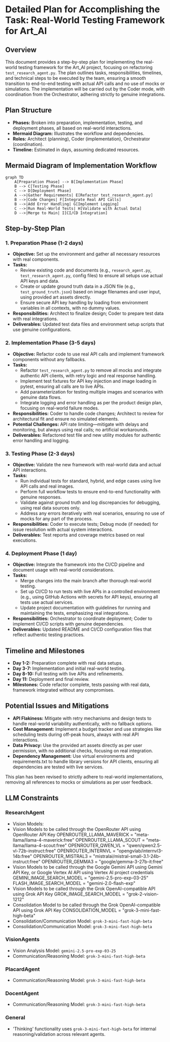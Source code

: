 # Detailed Plan for Accomplishing the Task: Real-World Testing Framework for Art_AI

## Overview
This document provides a step-by-step plan for implementing the real-world testing framework for the Art_AI project, focusing on refactoring `test_research_agent.py`. The plan outlines tasks, responsibilities, timelines, and technical steps to be executed by the team, ensuring a smooth transition to end-to-end testing with actual API calls and no use of mocks or simulations. The implementation will be carried out by the Coder mode, with coordination from the Orchestrator, adhering strictly to genuine integrations.

## Plan Structure
- **Phases:** Broken into preparation, implementation, testing, and deployment phases, all based on real-world interactions.
- **Mermaid Diagram:** Illustrates the workflow and dependencies.
- **Roles:** Architect (planning), Coder (implementation), Orchestrator (coordination).
- **Timeline:** Estimated in days, assuming dedicated resources.

## Mermaid Diagram of Implementation Workflow
```
graph TD
    A[Preparation Phase] --> B[Implementation Phase]
    B --> C[Testing Phase]
    C --> D[Deployment Phase]
    A -->|Gather Requirements| E[Refactor test_research_agent.py]
    B -->|Code Changes| F[Integrate Real API Calls]
    B -->|Add Error Handling| G[Implement Logging]
    C -->|Run Real-World Tests| H[Validate with Actual Data]
    D -->|Merge to Main| I[CI/CD Integration]
```

## Step-by-Step Plan
### 1. Preparation Phase (1-2 days)
- **Objective:** Set up the environment and gather all necessary resources with real components.
- **Tasks:**
  - Review existing code and documents (e.g., `research_agent.py`, `test_research_agent.py`, config files) to ensure all setups use actual API keys and data.
  - Create or update ground truth data in a JSON file (e.g., `test_ground_truth.json`) based on image filenames and user input, using provided art assets directly.
  - Ensure secure API key handling by loading from environment variables in all contexts, with no dummy values.
- **Responsibilities:** Architect to finalize design; Coder to prepare test data with real integrations.
- **Deliverables:** Updated test data files and environment setup scripts that use genuine configurations.

### 2. Implementation Phase (3-5 days)
- **Objective:** Refactor code to use real API calls and implement framework components without any fallbacks.
- **Tasks:**
  - Refactor `test_research_agent.py` to remove all mocks and integrate authentic API clients, with retry logic and real response handling.
  - Implement test fixtures for API key injection and image loading in pytest, ensuring all calls are to live APIs.
  - Add parameterization for testing multiple images and scenarios with genuine data flows.
  - Integrate logging and error handling as per the product design plan, focusing on real-world failure modes.
- **Responsibilities:** Coder to handle code changes; Architect to review for architectural fit and ensure no simulated elements.
- **Potential Challenges:** API rate limiting—mitigate with delays and monitoring, but always using real calls; no artificial workarounds.
- **Deliverables:** Refactored test file and new utility modules for authentic error handling and logging.

### 3. Testing Phase (2-3 days)
- **Objective:** Validate the new framework with real-world data and actual API interactions.
- **Tasks:**
  - Run individual tests for standard, hybrid, and edge cases using live API calls and real images.
  - Perform full workflow tests to ensure end-to-end functionality with genuine responses.
  - Validate against ground truth and log discrepancies for debugging, using real data sources only.
  - Address any errors iteratively with real scenarios, ensuring no use of mocks for any part of the process.
- **Responsibilities:** Coder to execute tests; Debug mode (if needed) for issue resolution with actual system interactions.
- **Deliverables:** Test reports and coverage metrics based on real executions.

### 4. Deployment Phase (1 day)
- **Objective:** Integrate the framework into the CI/CD pipeline and document usage with real-world considerations.
- **Tasks:**
  - Merge changes into the main branch after thorough real-world testing.
  - Set up CI/CD to run tests with live APIs in a controlled environment (e.g., using GitHub Actions with secrets for API keys), ensuring all tests use actual services.
  - Update project documentation with guidelines for running and maintaining the tests, emphasizing real integrations.
- **Responsibilities:** Orchestrator to coordinate deployment; Coder to implement CI/CD scripts with genuine dependencies.
- **Deliverables:** Updated README and CI/CD configuration files that reflect authentic testing practices.

## Timeline and Milestones
- **Day 1-2:** Preparation complete with real data setups.
- **Day 3-7:** Implementation and initial real-world testing.
- **Day 8-10:** Full testing with live APIs and refinements.
- **Day 11:** Deployment and final review.
- **Milestones:** Code refactor complete, tests passing with real data, framework integrated without any compromises.

## Potential Issues and Mitigations
- **API Flakiness:** Mitigate with retry mechanisms and design tests to handle real-world variability authentically, with no fallback options.
- **Cost Management:** Implement a budget tracker and use strategies like scheduling tests during off-peak hours, always with real API interactions.
- **Data Privacy:** Use the provided art assets directly as per user permission, with no additional checks, focusing on real integration.
- **Dependency Management:** Use virtual environments and requirements.txt to handle library versions for API clients, ensuring all dependencies are tested with live services.

This plan has been revised to strictly adhere to real-world implementations, removing all references to mocks or simulations as per user feedback.
## LLM Constraints

### ResearchAgent
- Vision Models: 
 - Vision Models to be called through the OpenRouter API using OpenRouter API Key
OPENROUTER_LLAMA_MAVERICK = "meta-llama/llama-4-maverick:free"
OPENROUTER_LLAMA_SCOUT = "meta-llama/llama-4-scout:free"
OPENROUTER_QWEN_VL = "qwen/qwen2.5-vl-72b-instruct:free"
OPENROUTER_INTERNVL = "opengvlab/internvl3-14b:free"
OPENROUTER_MISTRAL3 = "mistralai/mistral-small-3.1-24b-instruct:free"
OPENROUTER_GEMMA3 = "google/gemma-3-27b-it:free"
 - Vision Models to be called through the Google Gemini API using Gemini API Key, or Google Vertex AI API using Vertex AI project credentials
GEMINI_IMAGE_SEARCH_MODEL = "gemini-2.5-pro-exp-03-25"
FLASH_IMAGE_SEARCH_MODEL = "gemini-2.0-flash-exp"
 - Vision Models to be called through the Grok OpenAI-compatible API using Grok API Key
GROK_IMAGE_SEARCH_MODEL = "grok-2-vision-1212"
 - Consolidation Model to be called through the Grok OpenAI-compatible API using Grok API Key
CONSOLIDATION_MODEL = "grok-3-mini-fast-high-beta"
- Consolidation/Communication Model: `grok-3-mini-fast-high-beta`
- Consolidation/Communication Model: `grok-3-mini-fast-high-beta`

### VisionAgents
- Vision Analysis Model: `gemini-2.5-pro-exp-03-25`
- Communication/Reasoning Model: `grok-3-mini-fast-high-beta`

### PlacardAgent
- Communication/Reasoning Model: `grok-3-mini-fast-high-beta`

### DocentAgent
- Communication/Reasoning Model: `grok-3-mini-fast-high-beta`

### General
- 'Thinking' functionality uses `grok-3-mini-fast-high-beta` for internal reasoning/validation across relevant agents.